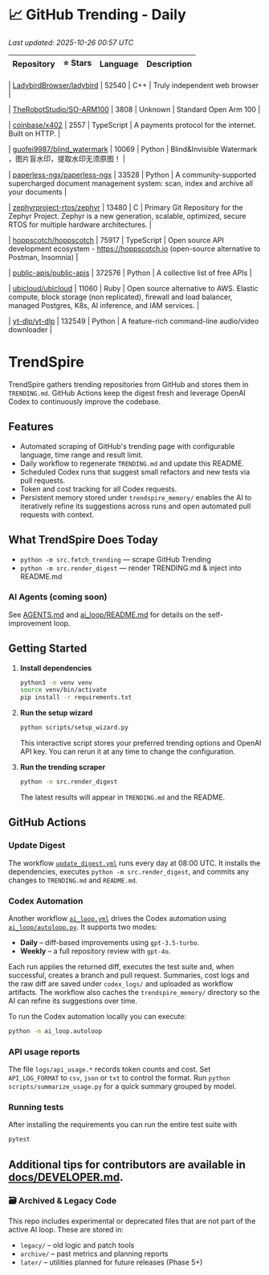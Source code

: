 <!-- TRENDING_START -->
# 📈 GitHub Trending - Daily

_Last updated: 2025-10-26 00:57 UTC_

| Repository | ⭐ Stars | Language | Description |
|------------|--------:|----------|-------------|

| [LadybirdBrowser/ladybird](https://github.com/LadybirdBrowser/ladybird) | 52540 | C++ | Truly independent web browser |

| [TheRobotStudio/SO-ARM100](https://github.com/TheRobotStudio/SO-ARM100) | 3808 | Unknown | Standard Open Arm 100 |

| [coinbase/x402](https://github.com/coinbase/x402) | 2557 | TypeScript | A payments protocol for the internet. Built on HTTP. |

| [guofei9987/blind_watermark](https://github.com/guofei9987/blind_watermark) | 10069 | Python | Blind&Invisible Watermark ，图片盲水印，提取水印无须原图！ |

| [paperless-ngx/paperless-ngx](https://github.com/paperless-ngx/paperless-ngx) | 33528 | Python | A community-supported supercharged document management system: scan, index and archive all your documents |

| [zephyrproject-rtos/zephyr](https://github.com/zephyrproject-rtos/zephyr) | 13480 | C | Primary Git Repository for the Zephyr Project. Zephyr is a new generation, scalable, optimized, secure RTOS for multiple hardware architectures. |

| [hoppscotch/hoppscotch](https://github.com/hoppscotch/hoppscotch) | 75917 | TypeScript | Open source API development ecosystem - https://hoppscotch.io (open-source alternative to Postman, Insomnia) |

| [public-apis/public-apis](https://github.com/public-apis/public-apis) | 372576 | Python | A collective list of free APIs |

| [ubicloud/ubicloud](https://github.com/ubicloud/ubicloud) | 11060 | Ruby | Open source alternative to AWS. Elastic compute, block storage (non replicated), firewall and load balancer, managed Postgres, K8s, AI inference, and IAM services. |

| [yt-dlp/yt-dlp](https://github.com/yt-dlp/yt-dlp) | 132549 | Python | A feature-rich command-line audio/video downloader |
<!-- TRENDING_END -->

# TrendSpire

TrendSpire gathers trending repositories from GitHub and stores them in `TRENDING.md`. GitHub Actions keep the digest fresh and leverage OpenAI Codex to continuously improve the codebase.

## Features

- Automated scraping of GitHub's trending page with configurable language, time range and result limit.
- Daily workflow to regenerate `TRENDING.md` and update this README.
- Scheduled Codex runs that suggest small refactors and new tests via pull requests.
- Token and cost tracking for all Codex requests.
- Persistent memory stored under `trendspire_memory/` enables the AI to
  iteratively refine its suggestions across runs and open automated pull
  requests with context.

## What TrendSpire Does Today

- `python -m src.fetch_trending` — scrape GitHub Trending
- `python -m src.render_digest` — render TRENDING.md & inject into README.md

### AI Agents (coming soon)
See [AGENTS.md](./AGENTS.md) and [ai_loop/README.md](./ai_loop/README.md) for details on the self-improvement loop.

## Getting Started

1. **Install dependencies**
   ```bash
   python3 -m venv venv
   source venv/bin/activate
   pip install -r requirements.txt
   ```

2. **Run the setup wizard**
   ```bash
   python scripts/setup_wizard.py
   ```
   This interactive script stores your preferred trending options and OpenAI API key.
   You can rerun it at any time to change the configuration.

3. **Run the trending scraper**
   ```bash
   python -m src.render_digest
   ```
   The latest results will appear in `TRENDING.md` and the README.


## GitHub Actions

### Update Digest

The workflow [`update_digest.yml`](.github/workflows/update_digest.yml) runs every day at 08:00 UTC. It installs the dependencies, executes `python -m src.render_digest`, and commits any changes to `TRENDING.md` and `README.md`.

### Codex Automation

Another workflow [`ai_loop.yml`](.github/workflows/ai_loop.yml) drives the Codex automation using [`ai_loop/autoloop.py`](ai_loop/autoloop.py). It supports two modes:

- **Daily** – diff-based improvements using `gpt-3.5-turbo`.
- **Weekly** – a full repository review with `gpt-4o`.

Each run applies the returned diff, executes the test suite and, when successful, creates a branch and pull request. Summaries, cost logs and the raw diff are saved under `codex_logs/` and uploaded as workflow artifacts. The workflow also caches the `trendspire_memory/` directory so the AI can refine its suggestions over time.

To run the Codex automation locally you can execute:

```bash
python -m ai_loop.autoloop
```

### API usage reports

The file `logs/api_usage.*` records token counts and cost. Set `API_LOG_FORMAT`
to `csv`, `json` or `txt` to control the format. Run `python
scripts/summarize_usage.py` for a quick summary grouped by model.

### Running tests

After installing the requirements you can run the entire test suite with

```bash
pytest
```

Additional tips for contributors are available in
[docs/DEVELOPER.md](docs/DEVELOPER.md).
---

### 🗃 Archived & Legacy Code

This repo includes experimental or deprecated files that are not part of the active AI loop. These are stored in:

- `legacy/` – old logic and patch tools
- `archive/` – past metrics and planning reports
- `later/` – utilities planned for future releases (Phase 5+)
